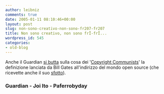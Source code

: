 ```yaml
---
author: leibniz
comments: true
date: 2005-01-11 08:10:46+00:00
layout: post
slug: non-sono-creativo-non-sono-fr207-fr207
title: Non sono creativo, non sono frÏ-frÏ...
wordpress_id: 545
categories:
- old-blog
---
```


Anche il Guardian [si butta](http://www.guardian.co.uk/online/comment/story/0,12449,1387575,00.html) sulla cosa dei '[Copyright Communists](http://joi.ito.com/archives/2005/01/07/bill_gates_calls_free_culture_advocates_communists.html)' la definizione lanciata da Bill Gates all'indirizzo del mondo open source (che ricevette anche il suo [sfotto](http://homepage.mac.com/paferro/iblog/paferrobyday/Tecnologia/E1873899166/index.html)).




### Guardian - Joi Ito - Paferrobyday
